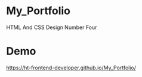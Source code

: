 # My_Portfolio
HTML And CSS Design Number Four
# Demo
https://ht-frontend-developer.github.io/My_Portfolio/

